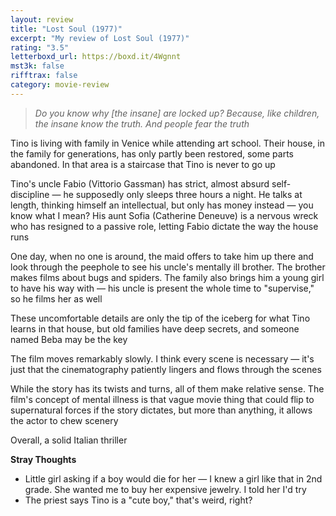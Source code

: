 ```yaml
---
layout: review
title: "Lost Soul (1977)"
excerpt: "My review of Lost Soul (1977)"
rating: "3.5"
letterboxd_url: https://boxd.it/4Wgnnt
mst3k: false
rifftrax: false
category: movie-review
---
```


<blockquote><i>Do you know why [the insane] are locked up? Because, like children, the insane know the truth. And people fear the truth</i></blockquote>Tino is living with family in Venice while attending art school. Their house, in the family for generations, has only partly been restored, some parts abandoned. In that area is a staircase that Tino is never to go up

Tino's uncle Fabio (Vittorio Gassman) has strict, almost absurd self-discipline — he supposedly only sleeps three hours a night. He talks at length, thinking himself an intellectual, but only has money instead — you know what I mean? His aunt Sofia (Catherine Deneuve) is a nervous wreck who has resigned to a passive role, letting Fabio dictate the way the house runs

One day, when no one is around, the maid offers to take him up there and look through the peephole to see his uncle's mentally ill brother. The brother makes films about bugs and spiders. The family also brings him a young girl to have his way with — his uncle is present the whole time to "supervise," so he films her as well

These uncomfortable details are only the tip of the iceberg for what Tino learns in that house, but old families have deep secrets, and someone named Beba may be the key

The film moves remarkably slowly. I think every scene is necessary — it's just that the cinematography patiently lingers and flows through the scenes

While the story has its twists and turns, all of them make relative sense. The film's concept of mental illness is that vague movie thing that could flip to supernatural forces if the story dictates, but more than anything, it allows the actor to chew scenery

Overall, a solid Italian thriller

<b>Stray Thoughts</b>

- Little girl asking if a boy would die for her — I knew a girl like that in 2nd grade. She wanted me to buy her expensive jewelry. I told her I'd try
- The priest says Tino is a "cute boy," that's weird, right?
